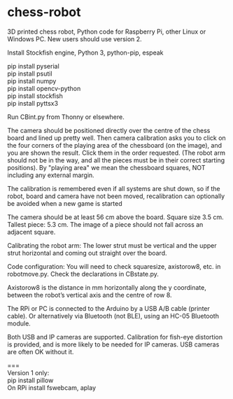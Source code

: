 # chess-robot
3D printed chess robot, Python code for Raspberry Pi, other Linux or Windows PC. New users should use version 2.

Install Stockfish engine, Python 3, python-pip, espeak

pip install pyserial  
pip install psutil  
pip install numpy  
pip install opencv-python  
pip install stockfish  
pip install pyttsx3  

Run CBint.py from Thonny or elsewhere.

The camera should be positioned directly over the centre of the chess board and lined up pretty well. Then camera calibration asks you to click on the four corners of the playing area of the chessboard (on the image), and you are shown the result. Click them in the order requested. (The robot arm should not be in the way, and all the pieces must be in their correct starting positions). By "playing area" we mean the chessboard squares, NOT including any external margin.

The calibration is remembered even if all systems are shut down, so if the robot, board and camera have not been moved, recalibration can optionally be avoided when a new game is started

The camera should be at least 56 cm above the board. Square size 3.5 cm. Tallest piece: 5.3 cm. The image of a piece should not fall across an adjacent square.

Calibrating the robot arm: The lower strut must be vertical and the upper strut horizontal and coming out straight over the board.

Code configuration: You will need to check squaresize, axistorow8, etc. in robotmove.py. Check the declarations in CBstate.py.

Axistorow8 is the distance in mm horizontally along the y coordinate, between the robot’s vertical axis and the centre of row 8. 


The RPi or PC is connected to the Arduino by a USB A/B cable (printer cable). Or alternatively via Bluetooth (not BLE), using an HC-05 Bluetooth module.

Both USB and IP cameras are supported. Calibration for fish-eye distortion is provided, and is more likely to be needed for IP cameras. USB cameras are often OK without it.
  
===  
Version 1 only:  
pip install pillow  
On RPi install fswebcam, aplay

